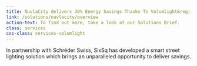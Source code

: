 ```yaml
---
title: NuvlaCity delivers 30% Energy Savings Thanks To Volumlight&reg; Smart Lighting Solution
link: /solutions/nuvlacity/overview
action-text: To find out more, take a look at our Solutions Brief.
class: services
css-class: services-volumlight
---
```


In partnership with Schréder Swiss, SixSq has developed a smart street lighting solution which brings an unparalleled opportunity to deliver savings.
